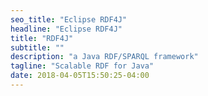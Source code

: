 ```yaml
---
seo_title: "Eclipse RDF4J"
headline: "Eclipse RDF4J"
title: "RDF4J"
subtitle: ""
description: "a Java RDF/SPARQL framework"
tagline: "Scalable RDF for Java"
date: 2018-04-05T15:50:25-04:00
---
```

